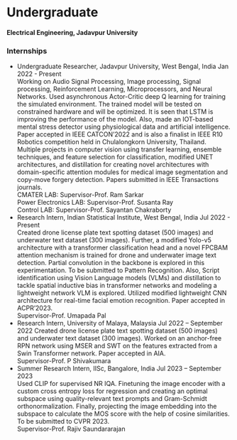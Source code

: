 # Undergraduate
#### Electrical Engineering, Jadavpur University

### Internships
- Undergraduate Researcher, Jadavpur University, West Bengal, India Jan 2022 - Present </br>
Working on Audio Signal Processing, Image processing, Signal processing, Reinforcement Learning, Microprocessors, and Neural Networks. Used asynchronous Actor-Critic deep Q learning for training the simulated environment. The trained model will be tested on constrained hardware and will be optimized. It is seen that LSTM is improving the performance of the model. Also, made an IOT-based mental stress detector using physiological data and artificial intelligence. Paper accepted in IEEE CATCON’2022 and is also a finalist in IEEE R10 Robotics competition held in Chulalongkorn University, Thailand. Multiple projects in computer vision using transfer learning, ensemble techniques, and feature selection for classification, modified UNET architectures, and distillation for creating novel architectures with domain-specific attention modules for medical image segmentation and copy-move forgery detection. Papers submitted in IEEE Transactions journals. </br>
CMATER LAB: Supervisor-Prof. Ram Sarkar </br>
Power Electronics LAB: Supervisor-Prof. Susanta Ray </br>
Control LAB: Supervisor-Prof. Sayantan Chakraborty </br>
- Research Intern, Indian Statistical Institute, West Bengal, India Jul 2022 - Present </br>
Created drone license plate text spotting dataset (500 images) and underwater text dataset (300 images). Further, a modified Yolo-v5 architecture with a transformer classification head and a novel FPCBAM attention mechanism is trained for drone and underwater image text detection. Partial convolution in the backbone is explored in this experimentation. To be submitted to Pattern Recognition. Also, Script identification using Vision Language models (VLMs) and distillation to tackle spatial inductive bias in transformer networks and modeling a lightweight network VLM is explored. Utilized modified lightweight CNN architecture for real-time facial emotion recognition. Paper accepted in ACPR’2023. </br>
Supervisor-Prof. Umapada Pal
- Research Intern, University of Malaya, Malaysia Jul 2022 – September 2022
Created drone license plate text spotting dataset (500 images) and underwater text dataset (300 images). Worked on an anchor-free RPN network using MSER and SWT on the features extracted from a Swin Transformer network. Paper accepted in AIA. </br>
Supervisor-Prof. P Shivakumara 
- Summer Research Intern, IISc, Bangalore, India Jul 2023 – September 2023 </br>
Used CLIP for supervised NR IQA. Finetuning the image encoder with a custom cross entropy loss for regression and creating an optimal subspace using quality-relevant text prompts and Gram-Schmidt orthonormalization. Finally, projecting the image embedding into the subspace to calculate the MOS score with the help of cosine similarities. To be submitted to CVPR 2023. </br>
Supervisor-Prof. Rajiv Saundararajan

